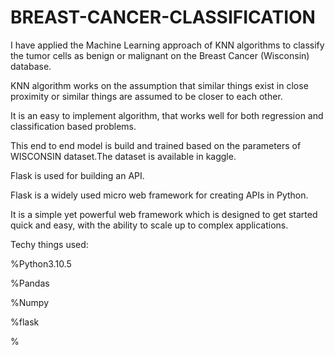# BREAST-CANCER-CLASSIFICATION

I have applied the Machine Learning approach of KNN algorithms to classify the tumor cells as benign or malignant on the Breast Cancer (Wisconsin) database.

KNN algorithm works on the assumption that similar things exist in close proximity or similar things are assumed to be closer to each other. 

It is an easy to implement algorithm, that works well for both regression and classification based problems.

This end to end model is build and trained based on the parameters of WISCONSIN dataset.The dataset is available in kaggle.

Flask is used for building an API.

Flask is a widely used micro web framework for creating APIs in Python. 

It is a simple yet powerful web framework which is designed to get started quick and easy, with the ability to scale up to complex applications.

Techy things used:

   %Python3.10.5

   %Pandas
   
   %Numpy
   
   %flask
   
   %
